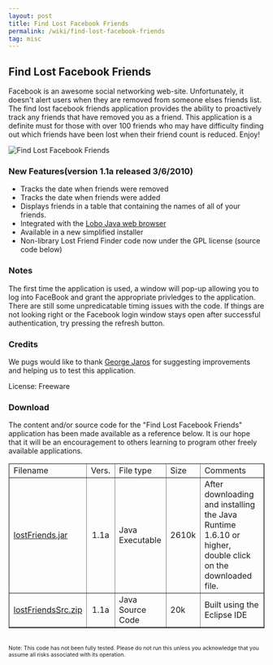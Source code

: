 ```yaml
---
layout: post
title: Find Lost Facebook Friends
permalink: /wiki/find-lost-facebook-friends
tag: misc
---
```


## Find Lost Facebook Friends
Facebook is an awesome social networking web-site. Unfortunately, it doesn't alert users when they are removed from someone elses friends list. The find lost facebook friends application provides the ability to proactively track any friends that have removed you as a friend. This application is a definite must for those with over 100 friends who may have difficulty finding out which friends have been lost when their friend count is reduced. Enjoy!

![Find Lost Facebook Friends](find-lost-facebook-friends.jpg)


### New Features(version 1.1a released 3/6/2010)
  * Tracks the date when friends were removed
  * Tracks the date when friends were added
  * Displays friends in a table that containing the names of all of your friends.
  * Integrated with the [Lobo Java web browser](http://lobobrowser.org/java-browser.jsp)
  * Available in a new simplified installer
  * Non-library Lost Friend Finder code now under the GPL license (source code below)

### Notes
The first time the application is used, a window will pop-up allowing you to log into FaceBook and grant the appropriate privledges to the application. There are still some unpredicatable timing issues with the code. If things are not looking right or the Facebook login window stays open after successful authentication, try pressing the refresh button.

### Credits
We pugs would like to thank [George Jaros](http://www.georgejaros.com) for suggesting improvements and helping us to test this application.

License: Freeware

### Download
The content and/or source code for the "Find Lost Facebook Friends" application has been made available as a reference below. It is our hope that it will be an encouragement to others learning to program other freely available applications.

<html>
<table border="1" cellspacing="0"><thead><tr><td>
Filename
</td><td>
Vers.
</td><td>
File type
</td><td>
Size
</td><td>
Comments
</td></tr>
</thead>
<tr><td>
<a href="../downloads/lostFriends.jar">
        lostFriends.jar</a>
</td><td align="center">
        1.1a</td><td>
        Java Executable</td><td>
        2610k
</td><td>
        After downloading and installing the Java Runtime 1.6.10 or higher, double click on the downloaded file.</td></tr>
        <tr><td>
<a href="../downloads/lostFriendsSrc.zip">
        lostFriendsSrc.zip</a>
</td><td align="center">
        1.1a</td><td>
        Java Source Code</td><td>
        20k
</td><td>
        Built using the Eclipse IDE</td></tr>
        </table>
        <br>
        <span style="font-size: 8pt;">
                Note: This code has not been fully tested. Please do not run this unless you acknowledge that you assume all risks associated with its operation.
        </span>
</html>